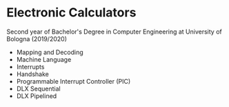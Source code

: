 # Electronic Calculators
Second year of Bachelor's Degree in Computer Engineering at University of Bologna (2019/2020)

- Mapping and Decoding
- Machine Language
- Interrupts
- Handshake
- Programmable Interrupt Controller (PIC) 
- DLX Sequential
- DLX Pipelined

